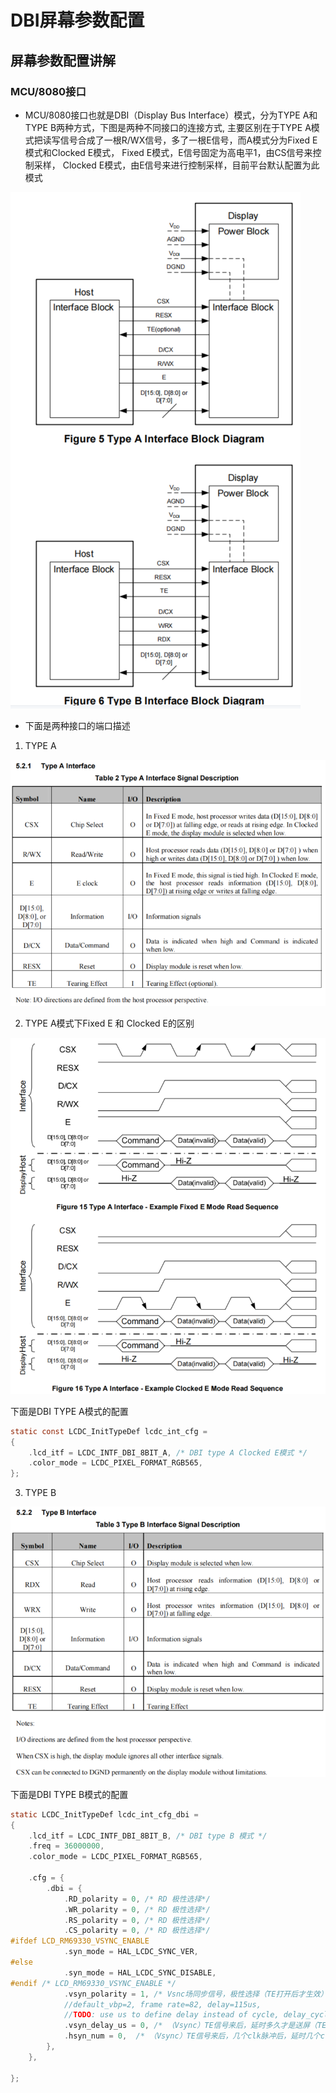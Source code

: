 # DBI屏幕参数配置
## 屏幕参数配置讲解

### **MCU/8080接口**
 * MCU/8080接口也就是DBI（Display Bus Interface）模式，分为TYPE A和TYPE B两种方式，下图是两种不同接口的连接方式,
 主要区别在于TYPE A模式把读写信号合成了一根R/WX信号，多了一根E信号，而A模式分为Fixed E模式和Clocked E模式，
 Fixed E模式，E信号固定为高电平1，由CS信号来控制采样，
 Clocked E模式，由E信号来进行控制采样，目前平台默认配置为此模式

  ![alt text](../assets/DBI_A_B.png)
* 下面是两种接口的端口描述
1. TYPE A

![alt text](../assets/DBI_A_DSC.png)

2. TYPE A模式下Fixed E 和 Clocked E的区别

![alt text](../assets/DBI_A_E.png)

下面是DBI TYPE A模式的配置
```c
static const LCDC_InitTypeDef lcdc_int_cfg =
{
    .lcd_itf = LCDC_INTF_DBI_8BIT_A, /* DBI type A Clocked E模式 */
    .color_mode = LCDC_PIXEL_FORMAT_RGB565,
};
```

3. TYPE B

![alt text](../assets/DBI_B_DSC.png)

下面是DBI TYPE B模式的配置
```c
static LCDC_InitTypeDef lcdc_int_cfg_dbi =
{
    .lcd_itf = LCDC_INTF_DBI_8BIT_B, /* DBI type B 模式 */
    .freq = 36000000,
    .color_mode = LCDC_PIXEL_FORMAT_RGB565,

    .cfg = {
        .dbi = {
            .RD_polarity = 0, /* RD 极性选择*/
            .WR_polarity = 0, /* RD 极性选择*/
            .RS_polarity = 0, /* RD 极性选择*/
            .CS_polarity = 0, /* RD 极性选择*/
#ifdef LCD_RM69330_VSYNC_ENABLE
            .syn_mode = HAL_LCDC_SYNC_VER,
#else
            .syn_mode = HAL_LCDC_SYNC_DISABLE,
#endif /* LCD_RM69330_VSYNC_ENABLE */
            .vsyn_polarity = 1, /* Vsnc场同步信号，极性选择（TE打开后才生效）*/
            //default_vbp=2, frame rate=82, delay=115us,
            //TODO: use us to define delay instead of cycle, delay_cycle=115*48
            .vsyn_delay_us = 0, /* （Vsync）TE信号来后，延时多久才是送屏（TE打开后才生效） */
            .hsyn_num = 0,  /* （Vsync）TE信号来后，几个clk脉冲后，延时几个clk后再送屏（TE打开后才生效） */
        },
    },

};
```
